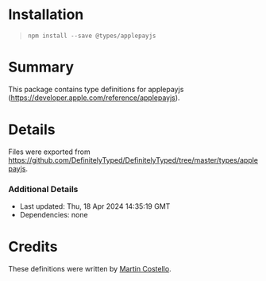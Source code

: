 # Installation
> `npm install --save @types/applepayjs`

# Summary
This package contains type definitions for applepayjs (https://developer.apple.com/reference/applepayjs).

# Details
Files were exported from https://github.com/DefinitelyTyped/DefinitelyTyped/tree/master/types/applepayjs.

### Additional Details
 * Last updated: Thu, 18 Apr 2024 14:35:19 GMT
 * Dependencies: none

# Credits
These definitions were written by [Martin Costello](https://github.com/martincostello).
